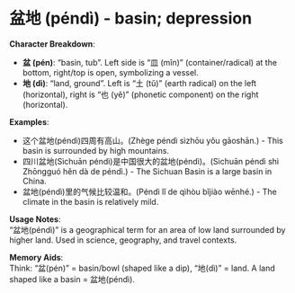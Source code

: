 # **盆地 (péndì) - basin; depression**

**Character Breakdown**:  
- **盆 (pén)**: “basin, tub”. Left side is “皿 (mǐn)” (container/radical) at the bottom, right/top is open, symbolizing a vessel.  
- **地 (dì)**: “land, ground”. Left is “土 (tǔ)” (earth radical) on the left (horizontal), right is “也 (yě)” (phonetic component) on the right (horizontal).

**Examples**:  
- 这个盆地(péndì)四周有高山。(Zhège péndì sìzhōu yǒu gāoshān.) - This basin is surrounded by high mountains.  
- 四川盆地(Sìchuān péndì)是中国很大的盆地(péndì)。(Sìchuān péndì shì Zhōngguó hěn dà de péndì.) - The Sichuan Basin is a large basin in China.  
- 盆地(péndì)里的气候比较温和。(Péndì lǐ de qìhòu bǐjiào wēnhé.) - The climate in the basin is relatively mild.

**Usage Notes**:  
“盆地(péndì)” is a geographical term for an area of low land surrounded by higher land. Used in science, geography, and travel contexts.

**Memory Aids**:  
Think: “盆(pén)” = basin/bowl (shaped like a dip), “地(dì)” = land. A land shaped like a basin = 盆地(péndì).
